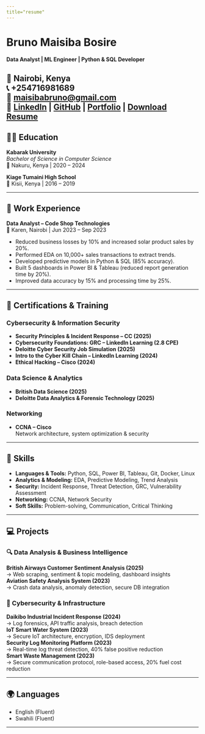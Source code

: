 ```yaml
---
title="resume"
---
```

# Bruno Maisiba Bosire

**Data Analyst | ML Engineer | Python & SQL Developer**

📍 Nairobi, Kenya  
📞 +254716981689  
📧 maisibabruno@gmail.com  
🔗 [LinkedIn](https://www.linkedin.com/in/brunomaisiba) | [GitHub](https://github.com/codac-black) | [Portfolio](https://nicosblog.netlify.app/) |
[Download Resume](../static/files/BrunoMaisibaBosireResume.pdf)
---

## 👨‍🎓 Education

**Kabarak University**  
_Bachelor of Science in Computer Science_  
📍 Nakuru, Kenya | 2020 – 2024

**Kiage Tumaini High School**  
📍 Kisii, Kenya | 2016 – 2019

---

## 💼 Work Experience

**Data Analyst – Code Shop Technologies**  
📍 Karen, Nairobi | Jun 2023 – Sep 2023  
- Reduced business losses by 10% and increased solar product sales by 20%.
- Performed EDA on 10,000+ sales transactions to extract trends.
- Developed predictive models in Python & SQL (85% accuracy).
- Built 5 dashboards in Power BI & Tableau (reduced report generation time by 20%).
- Improved data accuracy by 15% and processing time by 25%.

---

## 📜 Certifications & Training

### Cybersecurity & Information Security
- **Security Principles & Incident Response – CC (2025)**  
- **Cybersecurity Foundations: GRC – LinkedIn Learning (2.8 CPE)**  
- **Deloitte Cyber Security Job Simulation (2025)**  
- **Intro to the Cyber Kill Chain – LinkedIn Learning (2024)**  
- **Ethical Hacking – Cisco (2024)**  

### Data Science & Analytics
- **British Data Science (2025)**  
- **Deloitte Data Analytics & Forensic Technology (2025)**  

### Networking
- **CCNA – Cisco**  
  Network architecture, system optimization & security

---

## 🧠 Skills

- **Languages & Tools:** Python, SQL, Power BI, Tableau, Git, Docker, Linux
- **Analytics & Modeling:** EDA, Predictive Modeling, Trend Analysis
- **Security:** Incident Response, Threat Detection, GRC, Vulnerability Assessment
- **Networking:** CCNA, Network Security
- **Soft Skills:** Problem-solving, Communication, Critical Thinking

---

## 💻 Projects

### 🔍 Data Analysis & Business Intelligence
**British Airways Customer Sentiment Analysis (2025)**  
→ Web scraping, sentiment & topic modeling, dashboard insights  
**Aviation Safety Analysis System (2023)**  
→ Crash data analysis, anomaly detection, secure DB integration

### 🔐 Cybersecurity & Infrastructure
**Daikibo Industrial Incident Response (2024)**  
→ Log forensics, API traffic analysis, breach detection  
**IoT Smart Water System (2023)**  
→ Secure IoT architecture, encryption, IDS deployment  
**Security Log Monitoring Platform (2023)**  
→ Real-time log threat detection, 40% false positive reduction  
**Smart Waste Management (2023)**  
→ Secure communication protocol, role-based access, 20% fuel cost reduction

---

## 🌍 Languages

- English (Fluent)  
- Swahili (Fluent)

---
